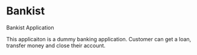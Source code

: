 # Bankist
Bankist Application

This applicaiton is a dummy banking application. Customer can get a loan, transfer money and close their account.
